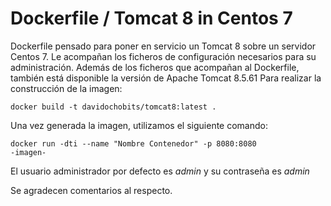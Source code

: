 # Dockerfile / Tomcat 8 in Centos 7

Dockerfile pensado para poner en servicio un Tomcat 8 sobre un servidor Centos 7. Le acompañan los ficheros de configuración necesarios para su administración. Además de los ficheros que acompañan al Dockerfile, también está disponible la versión de Apache Tomcat 8.5.61
Para realizar la construcción de la imagen:

<code>docker build -t davidochobits/tomcat8:latest .</code>

Una vez generada la imagen, utilizamos el siguiente comando:

<code>docker run -dti --name "Nombre Contenedor" -p 8080:8080 -imagen- </code>

El usuario administrador por defecto es *admin* y su contraseña es *admin*

Se agradecen comentarios al respecto. 
